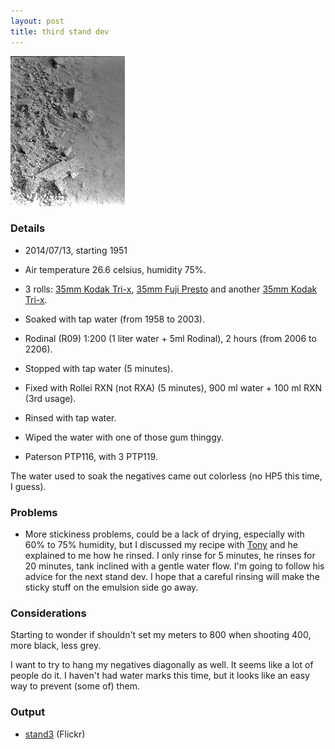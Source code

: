 ```yaml
---
layout: post
title: third stand dev
---
```


<a href="https://www.flickr.com/photos/jmettraux/14664744145/"><img
  class="top-left"
  src="/images/river_wall.jpg"
/></a>

### Details

* 2014/07/13, starting 1951
* Air temperature 26.6 celsius, humidity 75%.
* 3 rolls: [35mm Kodak Tri-x](https://www.flickr.com/search/?tags=roll297&sort=date-posted-desc&user_id=48024574%40N00), [35mm Fuji Presto](https://www.flickr.com/search/?tags=roll298&sort=date-posted-desc&user_id=48024574%40N00) and another [35mm Kodak Tri-x](https://www.flickr.com/search/?tags=roll300&sort=date-posted-desc&user_id=48024574%40N00).
* Soaked with tap water (from 1958 to 2003).
* Rodinal (R09) 1:200 (1 liter water + 5ml Rodinal), 2 hours (from 2006 to 2206).
* Stopped with tap water (5 minutes).
* Fixed with Rollei RXN (not RXA) (5 minutes), 900 ml water + 100 ml RXN (3rd usage).
* Rinsed with tap water.
* Wiped the water with one of those gum thinggy.

* Paterson PTP116, with 3 PTP119.

The water used to soak the negatives came out colorless (no HP5 this time, I guess).

### Problems

* More stickiness problems, could be a lack of drying, especially with 60% to 75% humidity, but I discussed my recipe with [Tony](http://tg.lambda.io) and he explained to me how he rinsed. I only rinse for 5 minutes, he rinses for 20 minutes, tank inclined with a gentle water flow. I'm going to follow his advice for the next stand dev. I hope that a careful rinsing will make the sticky stuff on the emulsion side go away.

### Considerations

Starting to wonder if shouldn't set my meters to 800 when shooting 400, more black, less grey.

I want to try to hang my negatives diagonally as well. It seems like a lot of people do it. I haven't had water marks this time, but it looks like an easy way to prevent (some of) them.

### Output

* [stand3](https://www.flickr.com/search/?tags=stand3&sort=date-posted-desc&user_id=48024574%40N00) (Flickr)

